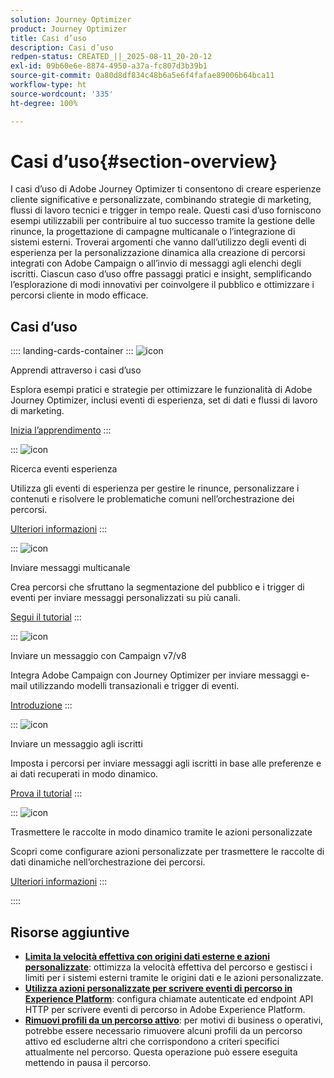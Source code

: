 ```yaml
---
solution: Journey Optimizer
product: Journey Optimizer
title: Casi d’uso
description: Casi d’uso
redpen-status: CREATED_||_2025-08-11_20-20-12
exl-id: 09b60e6e-8874-4950-a37a-fc807d3b39b1
source-git-commit: 0a80d8df834c48b6a5e6f4fafae89006b64bca11
workflow-type: ht
source-wordcount: '335'
ht-degree: 100%

---
```


# Casi d’uso{#section-overview}

I casi d’uso di Adobe Journey Optimizer ti consentono di creare esperienze cliente significative e personalizzate, combinando strategie di marketing, flussi di lavoro tecnici e trigger in tempo reale. Questi casi d’uso forniscono esempi utilizzabili per contribuire al tuo successo tramite la gestione delle rinunce, la progettazione di campagne multicanale o l’integrazione di sistemi esterni. Troverai argomenti che vanno dall’utilizzo degli eventi di esperienza per la personalizzazione dinamica alla creazione di percorsi integrati con Adobe Campaign o all’invio di messaggi agli elenchi degli iscritti. Ciascun caso d’uso offre passaggi pratici e insight, semplificando l’esplorazione di modi innovativi per coinvolgere il pubblico e ottimizzare i percorsi cliente in modo efficace.

## Casi d’uso

:::: landing-cards-container
:::
![icon](https://cdn.experienceleague.adobe.com/icons/book.svg)

Apprendi attraverso i casi d’uso

Esplora esempi pratici e strategie per ottimizzare le funzionalità di Adobe Journey Optimizer, inclusi eventi di esperienza, set di dati e flussi di lavoro di marketing.

[Inizia l’apprendimento](../using/building-journeys/jo-use-cases.md)
:::

:::
![icon](https://cdn.experienceleague.adobe.com/icons/list-check.svg)

Ricerca eventi esperienza

Utilizza gli eventi di esperienza per gestire le rinunce, personalizzare i contenuti e risolvere le problematiche comuni nell’orchestrazione dei percorsi.

[Ulteriori informazioni](../using/building-journeys/exp-event-lookup.md)
:::

:::
![icon](https://cdn.experienceleague.adobe.com/icons/circle-play.svg)

Inviare messaggi multicanale

Crea percorsi che sfruttano la segmentazione del pubblico e i trigger di eventi per inviare messaggi personalizzati su più canali.

[Segui il tutorial](../using/building-journeys/journeys-uc.md)
:::

:::
![icon](https://cdn.experienceleague.adobe.com/icons/puzzle-piece.svg)

Inviare un messaggio con Campaign v7/v8

Integra Adobe Campaign con Journey Optimizer per inviare messaggi e-mail utilizzando modelli transazionali e trigger di eventi.

[Introduzione](../using/building-journeys/ajo-ac.md)
:::

:::
![icon](https://cdn.experienceleague.adobe.com/icons/list-check.svg)

Inviare un messaggio agli iscritti

Imposta i percorsi per inviare messaggi agli iscritti in base alle preferenze e ai dati recuperati in modo dinamico.

[Prova il tutorial](../using/building-journeys/message-to-subscribers-uc.md)
:::

:::
![icon](https://cdn.experienceleague.adobe.com/icons/code-branch.svg)

Trasmettere le raccolte in modo dinamico tramite le azioni personalizzate

Scopri come configurare azioni personalizzate per trasmettere le raccolte di dati dinamiche nell’orchestrazione dei percorsi.

[Ulteriori informazioni](../using/building-journeys/collections.md)
:::

::::


## Risorse aggiuntive

- **[Limita la velocità effettiva con origini dati esterne e azioni personalizzate](../using/building-journeys/limit-throughput.md)**: ottimizza la velocità effettiva del percorso e gestisci i limiti per i sistemi esterni tramite le origini dati e le azioni personalizzate.
- **[Utilizza azioni personalizzate per scrivere eventi di percorso in Experience Platform](../using/building-journeys/custom-action-aep.md)**: configura chiamate autenticate ed endpoint API HTTP per scrivere eventi di percorso in Adobe Experience Platform.
- **[Rimuovi profili da un percorso attivo](https://experienceleague.adobe.com/it/docs/journey-optimizer/using/orchestrate-journeys/create-journey/journey-pause#journey-exit-criteria)**: per motivi di business o operativi, potrebbe essere necessario rimuovere alcuni profili da un percorso attivo ed escluderne altri che corrispondono a criteri specifici attualmente nel percorso. Questa operazione può essere eseguita mettendo in pausa il percorso.
